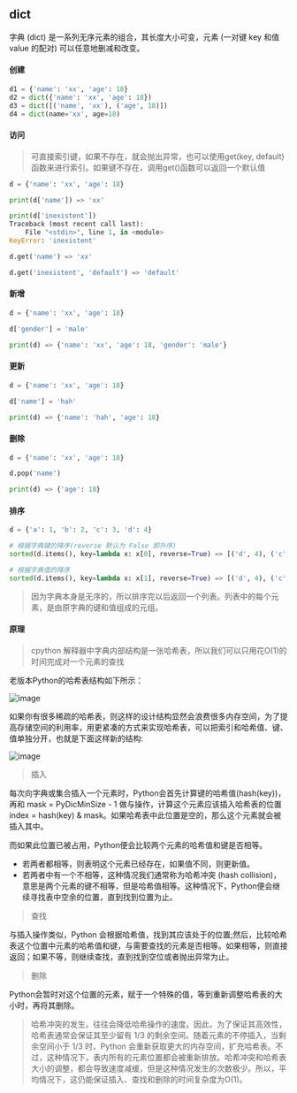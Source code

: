 ## dict

字典 (dict) 是一系列无序元素的组合，其长度大小可变，元素 (一对键 key 和值 value 的配对) 可以任意地删减和改变。

#### 创建
```python
d1 = {'name': 'xx', 'age': 18}
d2 = dict({'name': 'xx', 'age': 18})
d3 = dict([('name', 'xx'), ('age', 18)])
d4 = dict(name='xx', age=18)
```

#### 访问
> 可直接索引键，如果不存在，就会抛出异常，也可以使用get(key, default)函数来进行索引。如果键不存在，调用get()函数可以返回一个默认值
```python
d = {'name': 'xx', 'age': 18}

print(d['name']) => 'xx'

print(d['inexistent'])
Traceback (most recent call last):
    File "<stdin>", line 1, in <module>
KeyError: 'inexistent'

d.get('name') => 'xx'

d.get('inexistent', 'default') => 'default'
```

#### 新增
```python
d = {'name': 'xx', 'age': 18}

d['gender'] = 'male'

print(d) => {'name': 'xx', 'age': 18, 'gender': 'male'}
```

#### 更新
```python
d = {'name': 'xx', 'age': 18}

d['name'] = 'hah'

print(d) => {'name': 'hah', 'age': 18}
```

#### 删除
```python
d = {'name': 'xx', 'age': 18}

d.pop('name')

print(d) => {'age': 18}
```

#### 排序
```python
d = {'a': 1, 'b': 2, 'c': 3, 'd': 4}

# 根据字典键的降序(reverse 默认为 False 即升序)
sorted(d.items(), key=lambda x: x[0], reverse=True) => [('d', 4), ('c', 3), ('b', 2), ('a', 1)]

# 根据字典值的降序
sorted(d.items(), key=lambda x: x[1], reverse=True) => [('d', 4), ('c', 3), ('b', 2), ('a', 1)]
```
> 因为字典本身是无序的，所以排序完以后返回一个列表。列表中的每个元素，是由原字典的键和值组成的元组。

#### 原理
> cpython 解释器中字典内部结构是一张哈希表，所以我们可以只用花O(1)的时间完成对一个元素的查找

老版本Python的哈希表结构如下所示：

![image](https://github.com/hhebo/notes/blob/master/images/dict/dict_hash_old.png)

如果你有很多稀疏的哈希表，则这样的设计结构显然会浪费很多内存空间，为了提高存储空间的利用率，用更紧凑的方式来实现哈希表，可以把索引和哈希值、键、值单独分开，也就是下面这样新的结构:

![image](https://github.com/hhebo/notes/blob/master/images/dict/dict_hash_new.png)

> 插入

每次向字典或集合插入一个元素时，Python会首先计算键的哈希值(hash(key))，再和 mask = PyDicMinSize - 1 做与操作，计算这个元素应该插入哈希表的位置 index = hash(key) & mask。如果哈希表中此位置是空的，那么这个元素就会被插入其中。

而如果此位置已被占用，Python便会比较两个元素的哈希值和键是否相等。
* 若两者都相等，则表明这个元素已经存在，如果值不同，则更新值。
* 若两者中有一个不相等，这种情况我们通常称为哈希冲突 (hash collision)，意思是两个元素的键不相等，但是哈希值相等。这种情况下，Python便会继续寻找表中空余的位置，直到找到位置为止。

> 查找

与插入操作类似，Python 会根据哈希值，找到其应该处于的位置;然后，比较哈希表这个位置中元素的哈希值和键，与需要查找的元素是否相等。如果相等，则直接返回；如果不等，则继续查找，直到找到空位或者抛出异常为止。

> 删除

Python会暂时对这个位置的元素，赋于一个特殊的值，等到重新调整哈希表的大小时，再将其删除。

> 哈希冲突的发生，往往会降低哈希操作的速度。因此，为了保证其高效性，哈希表通常会保证其至少留有 1/3 的剩余空间。随着元素的不停插入，当剩余空间小于 1/3 时，Python 会重新获取更大的内存空间，扩充哈希表。不过，这种情况下，表内所有的元素位置都会被重新排放。哈希冲突和哈希表大小的调整，都会导致速度减缓，但是这种情况发生的次数极少。所以，平均情况下，这仍能保证插入、查找和删除的时间复杂度为O(1)。